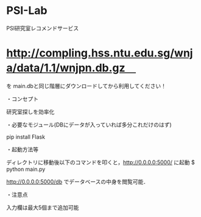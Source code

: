 # PSI-Lab

PSI研究室レコメンドサービス

# http://compling.hss.ntu.edu.sg/wnja/data/1.1/wnjpn.db.gz　

を main.dbと同じ階層にダウンロードしてから利用してください！

・コンセプト

研究室探しを効率化



・必要なモジュール(DBにデータが入っていれば多分これだけのはず)

pip install Flask
<!-- pip install flask-mysqldb -->
<!-- pip install mecab-python3 -->



・起動方法等

ディレクトリに移動後以下のコマンドを叩くと，http://0.0.0.0:5000/ に起動
$ python main.py

http://0.0.0.0:5000/db でデータベースの中身を閲覧可能．



・注意点

入力欄は最大5個まで追加可能
